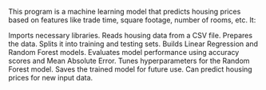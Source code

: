This program is a machine learning model that predicts housing prices based on features like trade time, square footage, number of rooms, etc. It:

Imports necessary libraries.
Reads housing data from a CSV file.
Prepares the data.
Splits it into training and testing sets.
Builds Linear Regression and Random Forest models.
Evaluates model performance using accuracy scores and Mean Absolute Error.
Tunes hyperparameters for the Random Forest model.
Saves the trained model for future use.
Can predict housing prices for new input data.
